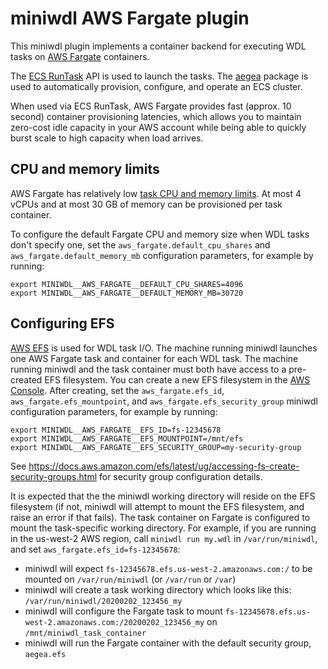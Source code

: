 # miniwdl AWS Fargate plugin
This miniwdl plugin implements a container backend for executing WDL tasks on
[AWS Fargate](https://aws.amazon.com/fargate/) containers.

The [ECS RunTask](https://docs.aws.amazon.com/AmazonECS/latest/APIReference/API_RunTask.html) API is used to launch the
tasks. The [aegea](https://github.com/kislyuk/aegea) package is used to automatically provision, configure, and operate
an ECS cluster.

When used via ECS RunTask, AWS Fargate provides fast (approx. 10 second) container provisioning latencies, which allows
you to maintain zero-cost idle capacity in your AWS account while being able to quickly burst scale to high capacity
when load arrives.

## CPU and memory limits
AWS Fargate has relatively low
[task CPU and memory limits](https://docs.aws.amazon.com/AmazonECS/latest/developerguide/AWS_Fargate.html). At most 4
vCPUs and at most 30 GB of memory can be provisioned per task container.

To configure the default Fargate CPU and memory size when WDL tasks don't specify one, set the `aws_fargate.default_cpu_shares`
and `aws_fargate.default_memory_mb` configuration parameters, for example by running:

```
export MINIWDL__AWS_FARGATE__DEFAULT_CPU_SHARES=4096
export MINIWDL__AWS_FARGATE__DEFAULT_MEMORY_MB=30720
```

## Configuring EFS
[AWS EFS](https://aws.amazon.com/efs/) is used for WDL task I/O. The machine running miniwdl launches one AWS Fargate
task and container for each WDL task. The machine running miniwdl and the task container must both have access to a
pre-created EFS filesystem. You can create a new EFS filesystem in the
[AWS Console](https://console.aws.amazon.com/efs). After creating, set the `aws_fargate.efs_id`,
`aws_fargate.efs_mountpoint`, and `aws_fargate.efs_security_group` miniwdl configuration parameters, for example by running:

```
export MINIWDL__AWS_FARGATE__EFS_ID=fs-12345678
export MINIWDL__AWS_FARGATE__EFS_MOUNTPOINT=/mnt/efs
export MINIWDL__AWS_FARGATE__EFS_SECURITY_GROUP=my-security-group
```

See https://docs.aws.amazon.com/efs/latest/ug/accessing-fs-create-security-groups.html for security group configuration details.

It is expected that the the miniwdl working directory will reside on the EFS filesystem (if not, miniwdl will attempt to mount
the EFS filesystem, and raise an error if that fails). The task container on Fargate is configured to mount the task-specific
working directory. For example, if you are running in the us-west-2 AWS region, call `miniwdl run my.wdl` in
`/var/run/miniwdl`, and set `aws_fargate.efs_id=fs-12345678`:

* miniwdl will expect `fs-12345678.efs.us-west-2.amazonaws.com:/` to be mounted on `/var/run/miniwdl` (or `/var/run` or `/var`)
* miniwdl will create a task working directory which looks like this: `/var/run/miniwdl/20200202_123456_my`
* miniwdl will configure the Fargate task to mount `fs-12345678.efs.us-west-2.amazonaws.com:/20200202_123456_my` on
  `/mnt/miniwdl_task_container`
* miniwdl will run the Fargate container with the default security group, `aegea.efs`
